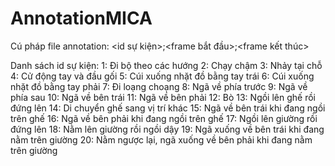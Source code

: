 # AnnotationMICA
Cú pháp file annotation:
<id sự kiện>;<frame bắt đầu>;<frame kết thúc>

Danh sách id sự kiện:
	1: Đi bộ theo các hướng
	2: Chạy chậm 
	3: Nhảy tại chỗ
	4: Cử động tay và đầu gối
	5: Cúi xuống nhặt đồ bằng tay trái
	6: Cúi xuống nhặt đồ bằng tay phải
	7: Đi loạng choạng 
	8: Ngã về phía trước
	9: Ngã về phía sau
	10: Ngã về bên trái
	11: Ngã về bên phải
	12: Bò 
	13: Ngồi lên ghế rồi đứng lên
	14: Di chuyển ghế sang vị trí khác
	15: Ngã về bên trái khi đang ngồi trên ghế
	16: Ngã về bên phải khi đang ngồi trên ghế
	17: Ngồi lên giường rồi đứng lên 
	18: Nằm lên giường rồi ngồi dậy
	19: Ngã xuống về bên trái khi đang nằm trên giường
	20: Nằm ngược lại, ngã xuống về bên phải khi đang nằm trên giường
